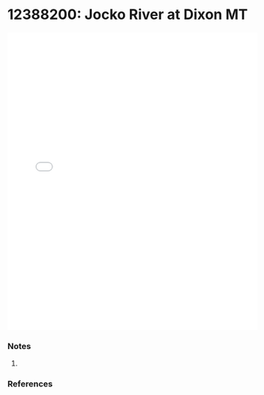 # 12388200: Jocko River at Dixon MT

<iframe src="/_static/stations/12388200_fdc.html" width="100%" height="600" frameborder="0"></iframe>

### Notes
1. 

### References

